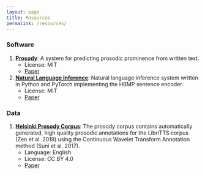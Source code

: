 ```yaml
---
layout: page
title: Resources
permalink: /resources/
---
```

### Software

1.  **[Prosody](https://github.com/Helsinki-NLP/prosody)**: A system for predicting prosodic prominence from written text.
    *   License: MIT
    *   [Paper](https://aclweb.org/anthology/W19-6129/)
2.  **[Natural Language Inference](https://github.com/Helsinki-NLP/HBMP)**: Natural language inference system written in Python and PyTorch implementing the HBMP sentence encoder.
    *   License: MIT
    *   [Paper](https://www.cambridge.org/core/journals/natural-language-engineering/article/sentence-embeddings-in-nli-with-iterative-refinement-encoders/AC811644D52446E414333B20FEACE00F)

### Data

1.  **[Helsinki Prosody Corpus](https://github.com/Helsinki-NLP/prosody)**: The prosody corpus contains automatically generated, high quality prosodic annotations for the LibriTTS corpus (Zen et al. 2019) using the Continuous Wavelet Transform Annotation method (Suni et al. 2017).
    *   Language: English
    *   License: CC BY 4.0
    *   [Paper](https://aclweb.org/anthology/W19-6129/)
